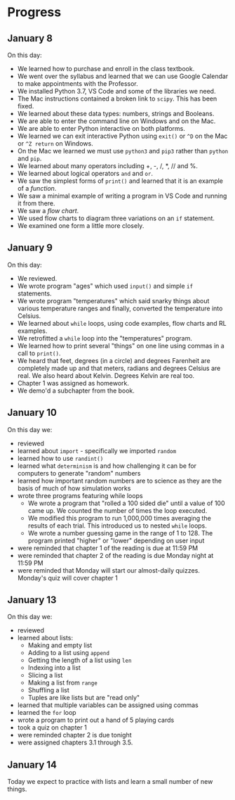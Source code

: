 # Progress

## January 8

On this day:
* We learned how to purchase and enroll in the class textbook.
* We went over the syllabus and learned that we can use Google Calendar to make appointments with the Professor.
* We installed Python 3.7, VS Code and some of the libraries we need.
* The Mac instructions contained a broken link to `scipy`. This has been fixed.
* We learned about these data types: numbers, strings and Booleans.
* We are able to enter the command line on Windows and on the Mac.
* We are able to enter Python interactive on both platforms.
* We learned we can exit interactive Python using `exit()` or `^D` on the Mac or `^Z return` on Windows.
* On the Mac we learned we must use `python3` and `pip3` rather than `python` and `pip`.
* We learned about many operators including +, -, /, *, // and %.
* We learned about logical operators `and` and `or`.
* We saw the simplest forms of `print()` and learned that it is an example of a *function*.
* We saw a minimal example of writing a program in VS Code and running it from there.
* We saw a *flow chart*.
* We used flow charts to diagram three variations on an `if` statement.
* We examined one form a little more closely.

## January 9

On this day:
* We reviewed. 
* We wrote program "ages" which used `input()` and simple `if` statements.
* We wrote program "temperatures" which said snarky things about various temperature ranges and finally, converted the temperature into Celsius.
* We learned about `while` loops, using code examples, flow charts and RL examples.
* We retrofitted a `while` loop into the "temperatures" program.
* We learned how to print several "things" on one line using commas in a call to `print()`.
* We heard that feet, degrees (in a circle) and degrees Farenheit are completely made up and that meters, radians and degrees Celsius are real. We also heard about Kelvin. Degrees Kelvin are real too.
* Chapter 1 was assigned as homework.
* We demo'd a subchapter from the book.

## January 10

On this day we:

* reviewed
* learned about `import` - specifically we imported `random`
* learned how to use `randint()`
* learned what `determinism` is and how challenging it can be for computers to generate "random" numbers
* learned how important random numbers are to science as they are the basis of much of how simulation works
* wrote three programs featuring while loops
    * We wrote a program that "rolled a 100 sided die" until a value of 100 came up. We counted the number of times the loop executed.
	* We modified this program to run 1,000,000 times averaging the results of each trial. This introduced us to nested `while` loops.
	* We wrote a number guessing game in the range of 1 to 128. The program printed "higher" or "lower" depending on user input
* were reminded that chapter 1 of the reading is due at 11:59 PM
* were reminded that chapter 2 of the reading is due Monday night at 11:59 PM
* were reminded that Monday will start our almost-daily quizzes. Monday's quiz will cover chapter 1

## January 13

On this day we:

* reviewed
* learned about lists:
    * Making and empty list
    * Adding to a list using `append`
    * Getting the length of a list using `len`
    * Indexing into a list
    * Slicing a list
    * Making a list from `range`
    * Shuffling a list
    * Tuples are like lists but are "read only"
* learned that multiple variables can be assigned using commas
* learned the `for` loop
* wrote a program to print out a hand of 5 playing cards
* took a quiz on chapter 1
* were reminded chapter 2 is due tonight
* were assigned chapters 3.1 through 3.5.

## January 14

Today we expect to practice with lists and learn a small number of new things.





